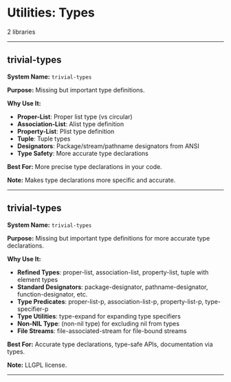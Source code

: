 # Utilities: Types

2 libraries

---

## trivial-types

**System Name:** `trivial-types`

**Purpose:** Missing but important type definitions.

**Why Use It:**
- **Proper-List**: Proper list type (vs circular)
- **Association-List**: Alist type definition
- **Property-List**: Plist type definition
- **Tuple**: Tuple types
- **Designators**: Package/stream/pathname designators from ANSI
- **Type Safety**: More accurate type declarations

**Best For:** More precise type declarations in your code.

**Note:** Makes type declarations more specific and accurate.

---


## trivial-types

**System Name:** `trivial-types`

**Purpose:** Missing but important type definitions for more accurate type declarations.

**Why Use It:**
- **Refined Types**: proper-list, association-list, property-list, tuple with element types
- **Standard Designators**: package-designator, pathname-designator, function-designator, etc.
- **Type Predicates**: proper-list-p, association-list-p, property-list-p, type-specifier-p
- **Type Utilities**: type-expand for expanding type specifiers
- **Non-NIL Type**: (non-nil type) for excluding nil from types
- **File Streams**: file-associated-stream for file-bound streams

**Best For:** Accurate type declarations, type-safe APIs, documentation via types.

**Note:** LLGPL license.

---


